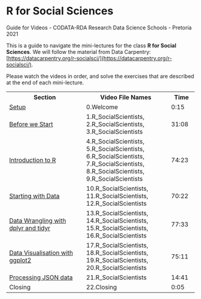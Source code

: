# R for Social Sciences
Guide for Videos - CODATA-RDA Research Data Science Schools - Pretoria 2021

This is a guide to navigate the mini-lectures for the class **R for Social Sciences**. We will follow the material from Data Carpentry: [https://datacarpentry.org/r-socialsci/](https://datacarpentry.org/r-socialsci/).

Please watch the videos in order, and solve the exercises that are described at the end of each mini-lecture. 


<table style="width:100%">
  <tr>
    <th width="30%">  Section </th>
    <th width="25%">  Video File Names </th>
    <th width="5%">   Time </th>
  </tr>
  <tr>
    <td width="30%">  <a href="https://datacarpentry.org/r-socialsci/setup.html"> Setup</a> </td>
    <td width="25%">  0.Welcome  </td>
    <td width="5%">  0:15 </td>
  </tr>
  <tr>
    <td width="30%">  <a href="https://datacarpentry.org/r-socialsci/00-intro/index.html">Before we Start</a>  </td>
    <td width="25%">  1.R_SocialScientists, 2.R_SocialScientists, 3.R_SocialScientists  </td>
    <td width="5%">  31:08 </td>  
  </tr>
  <tr>
    <td width="30%">  <a href="https://datacarpentry.org/r-socialsci/01-intro-to-r/index.html">Introduction to R</a>  </td>
    <td width="25%">  4.R_SocialScientists, 5.R_SocialScientists, 6.R_SocialScientists, 7.R_SocialScientists, 8.R_SocialScientists, 9.R_SocialScientists  </td>
    <td width="5%">  74:23 </td> 
  </tr>
  <tr>
    <td width="30%">  <a href="https://datacarpentry.org/r-socialsci/02-starting-with-data/index.html">Starting with Data</a>  </td>
    <td width="25%">  10.R_SocialScientists, 11.R_SocialScientists, 12.R_SocialScientists   </td>
    <td width="5%">  70:22 </td> 
  </tr>
  <tr>
    <td width="30%">  <a href="https://datacarpentry.org/r-socialsci/03-dplyr-tidyr/index.html">Data Wrangling with dplyr and tidyr</a> </td>
    <td width="25%">  13.R_SocialScientists, 14.R_SocialScientists, 15.R_SocialScientists, 16.R_SocialScientists  </td>
    <td width="5%">  77:33 </td>              
  </tr>
  <tr>
    <td width="30%">  <a href="https://datacarpentry.org/r-socialsci/04-ggplot2/index.html">Data Visualisation with ggplot2</a>  </td>
    <td width="25%">  17.R_SocialScientists, 18.R_SocialScientists, 19.R_SocialScientists, 20.R_SocialScientists </td>
    <td width="5%">  75:11 </td> 
  </tr>
  <tr>
    <td width="30%"> <a href="https://datacarpentry.org/r-socialsci/05-json/index.html">Processing JSON data</a>  </td>
    <td width="25%"> 21.R_SocialScientists  </td>
    <td width="5%"> 14:41 </td>
  </tr>
  <tr>
    <td width="30%">  Closing </td>
    <td width="25%">  22.Closing  </td>
    <td width="5%">  0:05 </td>
  </tr>
</table>

